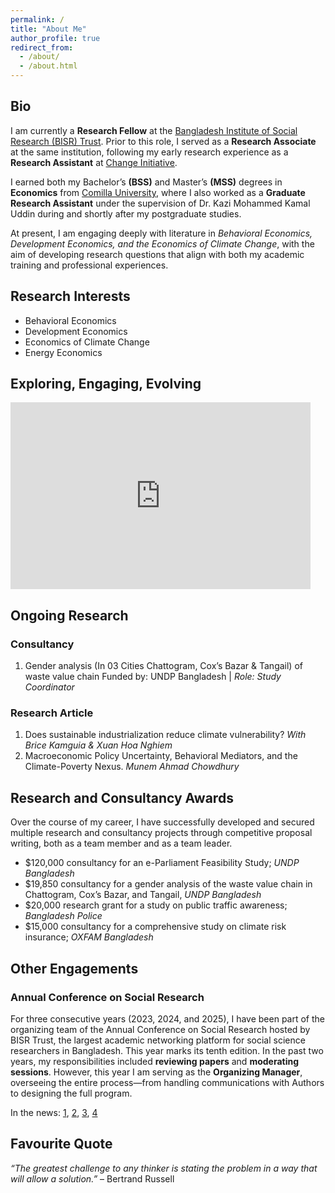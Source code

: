 ```yaml
---
permalink: /
title: "About Me"
author_profile: true
redirect_from: 
  - /about/
  - /about.html
---
```



## Bio

I am currently a **Research Fellow** at the [Bangladesh Institute of Social Research (BISR) Trust](https://bisrbd.org/index.html). Prior to this role, I served as a **Research Associate** at the same institution, following my early research experience as a **Research Assistant** at [Change Initiative](https://www.changei.earth/).

I earned both my Bachelor’s **(BSS)** and Master’s **(MSS)** degrees in **Economics** from [Comilla University](https://www.cou.ac.bd/), where I also worked as a **Graduate Research Assistant** under the supervision of Dr. Kazi Mohammed Kamal Uddin during and shortly after my postgraduate studies. 

At present, I am engaging deeply with literature in *Behavioral Economics, Development Economics, and the Economics of Climate Change*, with the aim of developing research questions that align with both my academic training and professional experiences.

## Research Interests

- Behavioral Economics
- Development Economics
- Economics of Climate Change
- Energy Economics

## Exploring, Engaging, Evolving

<div class="slides-container">
  <iframe src="https://docs.google.com/presentation/d/e/2PACX-1vQP7h4_pbbRfH4f-R4zFlJLbXaNiv1GH7UD59iIdIkJVVBla9JdXgpoXdz4kA8oLuMpROInNv-PXJ19/pubembed?start=true&loop=true&delayms=2000"   frameborder="0" width="480" height="299" allowfullscreen="true" mozallowfullscreen="true" webkitallowfullscreen="true"></iframe>
</div>

## Ongoing Research

### Consultancy
1. Gender analysis (In 03 Cities Chattogram, Cox’s Bazar & Tangail) of waste value chain
   Funded by: UNDP Bangladesh | *Role: Study Coordinator*
   
### Research Article
1. Does sustainable industrialization reduce climate vulnerability?
   *With Brice Kamguia & Xuan Hoa Nghiem*
3. Macroeconomic Policy Uncertainty, Behavioral Mediators, and the Climate-Poverty Nexus.
   *Munem Ahmad Chowdhury*

## Research and Consultancy Awards

Over the course of my career, I have successfully developed and secured multiple research and consultancy projects through competitive proposal writing, both as a team member and as a team leader.

* $120,000 consultancy for an e-Parliament Feasibility Study; *UNDP Bangladesh* 
* $19,850 consultancy for a gender analysis of the waste value chain in Chattogram, Cox’s Bazar, and Tangail, *UNDP Bangladesh*
* $20,000 research grant for a study on public traffic awareness; *Bangladesh Police*
* $15,000 consultancy for  a comprehensive study on climate risk insurance; *OXFAM Bangladesh*

## Other Engagements

### Annual Conference on Social Research
For three consecutive years (2023, 2024, and 2025), I have been part of the organizing team of the Annual Conference on Social Research hosted by BISR Trust, the largest academic networking platform for social science researchers in Bangladesh. This year marks its tenth edition. In the past two years, my responsibilities included **reviewing papers** and **moderating sessions**. However, this year I am serving as the **Organizing Manager**, overseeing the entire process—from handling communications with Authors to designing the full program.

In the news: [1](https://www.observerbd.com/news/497762), [2](https://www.thedailystar.net/news/bangladesh/education/news/eliminating-discrimination-research-sector-need-the-hour-3744146), [3](https://thereport.live/bangladesh/eliminating-discrimination-in-research-sector-is-necessity/32597), [4](https://dailycountrytodaybd.com/story/eliminating-discrimination-in-research-dector-stressed#:~:text=Renowned%20scientist%20Dr.,seasons%20from%20a%20single%20planting)  


## Favourite Quote

*“The greatest challenge to any thinker is stating the problem in a way that will allow a solution.”* – Bertrand Russell


